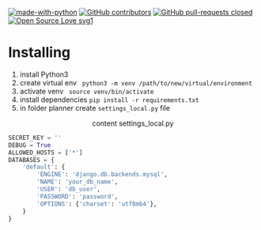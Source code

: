 [![made-with-python](https://img.shields.io/badge/Made%20with-Python-1f425f.svg)](https://www.python.org/)
[![GitHub contributors](https://img.shields.io/github/contributors/kozlyuk/planner.svg)](https://GitHub.com/kozlyuk/planner/graphs/contributors/)
[![GitHub pull-requests closed](https://img.shields.io/github/issues-pr-closed/kozlyuk/planner.svg)](https://GitHub.com/kozlyuk/planner/pulls/)
[![Open Source Love svg1](https://badges.frapsoft.com/os/v1/open-source.svg?v=103)](https://github.com/ellerbrock/open-source-badges/)
# Installing
1. install Python3
2. create virtual env ``` python3 -m venv /path/to/new/virtual/environment```
3. activate venv ``` source venv/bin/activate```
4. install dependencies ``` pip install -r requirements.txt ```
5. in folder planner create ```settings_local.py``` file
<p align="center"> content settings_local.py </p>

```python
SECRET_KEY = ''
DEBUG = True 
ALLOWED_HOSTS = ['*']
DATABASES = {
    'default': {
        'ENGINE': 'django.db.backends.mysql',
        'NAME': 'your_db_name',
        'USER': 'db_user',
        'PASSWORD': 'password',
        'OPTIONS': {'charset': 'utf8mb4'},
    }
}
```

